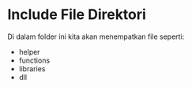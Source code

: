 # Include File Direktori

Di dalam folder ini kita akan menempatkan file seperti:

- helper
- functions
- libraries
- dll
